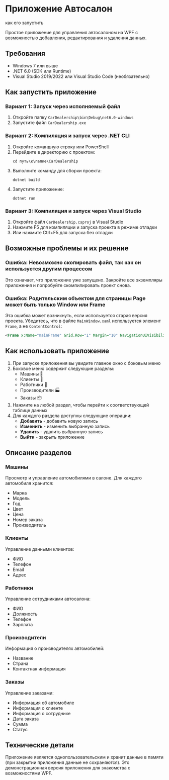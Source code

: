 # Приложение Автосалон
как его запустить

Простое приложение для управления автосалоном на WPF с возможностью добавления, редактирования и удаления данных.

## Требования

- Windows 7 или выше
- .NET 6.0 (SDK или Runtime)
- Visual Studio 2019/2022 или Visual Studio Code (необязательно)

## Как запустить приложение

### Вариант 1: Запуск через исполняемый файл

1. Откройте папку `CarDealership\bin\Debug\net6.0-windows`
2. Запустите файл `CarDealership.exe`

### Вариант 2: Компиляция и запуск через .NET CLI

1. Откройте командную строку или PowerShell
2. Перейдите в директорию с проектом:
   ```
   cd путь\к\папке\CarDealership
   ```
3. Выполните команду для сборки проекта:
   ```
   dotnet build
   ```
4. Запустите приложение:
   ```
   dotnet run
   ```

### Вариант 3: Компиляция и запуск через Visual Studio

1. Откройте файл `CarDealership.csproj` в Visual Studio
2. Нажмите F5 для компиляции и запуска проекта в режиме отладки
3. Или нажмите Ctrl+F5 для запуска без отладки

## Возможные проблемы и их решение

### Ошибка: Невозможно скопировать файл, так как он используется другим процессом

Это означает, что приложение уже запущено. Закройте все экземпляры приложения и попробуйте скомпилировать проект снова.

### Ошибка: Родительским объектом для страницы Page может быть только Window или Frame

Эта ошибка может возникнуть, если используется старая версия проекта. Убедитесь, что в файле `MainWindow.xaml` используется элемент `Frame`, а не `ContentControl`:

```xml
<Frame x:Name="mainFrame" Grid.Row="1" Margin="10" NavigationUIVisibility="Hidden"/>
```

## Как использовать приложение

1. При запуске приложения вы увидите главное окно с боковым меню
2. Боковое меню содержит следующие разделы:
   - Машины 🚗
   - Клиенты 👤
   - Работники 👷
   - Производители 🏭
   - Заказы 📦
3. Нажмите на любой раздел, чтобы перейти к соответствующей таблице данных
4. Для каждого раздела доступны следующие операции:
   - **Добавить** - добавить новую запись
   - **Изменить** - изменить выбранную запись
   - **Удалить** - удалить выбранную запись
   - **Выйти** - закрыть приложение

## Описание разделов

### Машины
Просмотр и управление автомобилями в салоне. Для каждого автомобиля хранится:
- Марка
- Модель
- Год
- Цвет
- Цена
- Номер заказа
- Производитель

### Клиенты
Управление данными клиентов:
- ФИО
- Телефон
- Email
- Адрес

### Работники
Управление сотрудниками автосалона:
- ФИО
- Должность
- Телефон
- Зарплата

### Производители
Информация о производителях автомобилей:
- Название
- Страна
- Контактная информация

### Заказы
Управление заказами:
- Информация об автомобиле
- Информация о клиенте
- Информация о сотруднике
- Дата заказа
- Сумма
- Статус

## Технические детали

Приложение является однопользовательским и хранит данные в памяти (при закрытии приложения данные не сохраняются). Это демонстрационная версия приложения для знакомства с возможностями WPF. 
